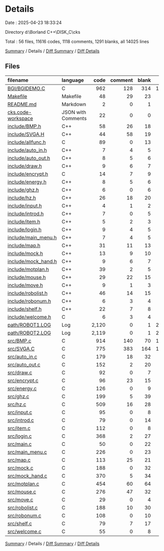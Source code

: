 # Details

Date : 2025-04-23 18:33:24

Directory d:\\Borland C++\\DISK_C\\cks

Total : 56 files,  11616 codes, 1118 comments, 1291 blanks, all 14025 lines

[Summary](results.md) / Details / [Diff Summary](diff.md) / [Diff Details](diff-details.md)

## Files
| filename | language | code | comment | blank | total |
| :--- | :--- | ---: | ---: | ---: | ---: |
| [BGI/BGIDEMO.C](/BGI/BGIDEMO.C) | C | 962 | 128 | 314 | 1,404 |
| [Makefile](/Makefile) | Makefile | 48 | 29 | 23 | 100 |
| [README.md](/README.md) | Markdown | 2 | 0 | 1 | 3 |
| [cks.code-workspace](/cks.code-workspace) | JSON with Comments | 22 | 0 | 0 | 22 |
| [include/BMP.h](/include/BMP.h) | C++ | 58 | 26 | 18 | 102 |
| [include/SVGA.H](/include/SVGA.H) | C++ | 44 | 58 | 19 | 121 |
| [include/allfunc.h](/include/allfunc.h) | C | 89 | 0 | 13 | 102 |
| [include/auto\_in.h](/include/auto_in.h) | C++ | 7 | 4 | 5 | 16 |
| [include/auto\_out.h](/include/auto_out.h) | C++ | 8 | 5 | 6 | 19 |
| [include/draw.h](/include/draw.h) | C++ | 9 | 6 | 7 | 22 |
| [include/encrypt.h](/include/encrypt.h) | C | 14 | 7 | 9 | 30 |
| [include/energy.h](/include/energy.h) | C++ | 8 | 5 | 6 | 19 |
| [include/ghz.h](/include/ghz.h) | C++ | 6 | 0 | 6 | 12 |
| [include/hz.h](/include/hz.h) | C++ | 26 | 18 | 20 | 64 |
| [include/input.h](/include/input.h) | C++ | 4 | 1 | 2 | 7 |
| [include/introd.h](/include/introd.h) | C++ | 7 | 0 | 5 | 12 |
| [include/item.h](/include/item.h) | C++ | 5 | 2 | 3 | 10 |
| [include/login.h](/include/login.h) | C++ | 9 | 4 | 5 | 18 |
| [include/main\_menu.h](/include/main_menu.h) | C++ | 7 | 4 | 5 | 16 |
| [include/map.h](/include/map.h) | C++ | 31 | 11 | 13 | 55 |
| [include/mock.h](/include/mock.h) | C++ | 13 | 9 | 10 | 32 |
| [include/mock\_hand.h](/include/mock_hand.h) | C++ | 9 | 6 | 7 | 22 |
| [include/motplan.h](/include/motplan.h) | C++ | 39 | 2 | 5 | 46 |
| [include/mouse.h](/include/mouse.h) | C++ | 29 | 22 | 15 | 66 |
| [include/move.h](/include/move.h) | C++ | 9 | 1 | 3 | 13 |
| [include/robolist.h](/include/robolist.h) | C++ | 46 | 14 | 15 | 75 |
| [include/robonum.h](/include/robonum.h) | C++ | 6 | 3 | 4 | 13 |
| [include/shelf.h](/include/shelf.h) | C++ | 22 | 7 | 8 | 37 |
| [include/welcome.h](/include/welcome.h) | C | 6 | 3 | 4 | 13 |
| [path/ROBOT1.LOG](/path/ROBOT1.LOG) | Log | 2,120 | 0 | 1 | 2,121 |
| [path/ROBOT2.LOG](/path/ROBOT2.LOG) | Log | 2,119 | 0 | 1 | 2,120 |
| [src/BMP.c](/src/BMP.c) | C | 914 | 140 | 70 | 1,124 |
| [src/SVGA.C](/src/SVGA.C) | C | 775 | 383 | 164 | 1,322 |
| [src/auto\_in.c](/src/auto_in.c) | C | 179 | 18 | 32 | 229 |
| [src/auto\_out.c](/src/auto_out.c) | C | 152 | 2 | 20 | 174 |
| [src/draw.c](/src/draw.c) | C | 92 | 0 | 7 | 99 |
| [src/encrypt.c](/src/encrypt.c) | C | 96 | 23 | 15 | 134 |
| [src/energy.c](/src/energy.c) | C | 126 | 0 | 9 | 135 |
| [src/ghz.c](/src/ghz.c) | C | 199 | 5 | 39 | 243 |
| [src/hz.c](/src/hz.c) | C | 509 | 16 | 28 | 553 |
| [src/input.c](/src/input.c) | C | 95 | 0 | 8 | 103 |
| [src/introd.c](/src/introd.c) | C | 79 | 0 | 14 | 93 |
| [src/item.c](/src/item.c) | C | 112 | 0 | 8 | 120 |
| [src/login.c](/src/login.c) | C | 368 | 2 | 27 | 397 |
| [src/main.c](/src/main.c) | C | 50 | 0 | 22 | 72 |
| [src/main\_menu.c](/src/main_menu.c) | C | 226 | 0 | 23 | 249 |
| [src/map.c](/src/map.c) | C | 113 | 25 | 21 | 159 |
| [src/mock.c](/src/mock.c) | C | 188 | 0 | 32 | 220 |
| [src/mock\_hand.c](/src/mock_hand.c) | C | 370 | 5 | 34 | 409 |
| [src/motplan.c](/src/motplan.c) | C | 454 | 60 | 64 | 578 |
| [src/mouse.c](/src/mouse.c) | C | 276 | 47 | 32 | 355 |
| [src/move.c](/src/move.c) | C | 29 | 0 | 4 | 33 |
| [src/robolist.c](/src/robolist.c) | C | 188 | 10 | 30 | 228 |
| [src/robonum.c](/src/robonum.c) | C | 108 | 0 | 10 | 118 |
| [src/shelf.c](/src/shelf.c) | C | 79 | 7 | 17 | 103 |
| [src/welcome.c](/src/welcome.c) | C | 55 | 0 | 8 | 63 |

[Summary](results.md) / Details / [Diff Summary](diff.md) / [Diff Details](diff-details.md)